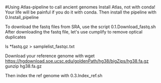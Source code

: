 #Using Atlas-pipeline to call ancient genomes
Install Atlas, not with conda! Your life will be painful if you do it with conda. Then install the pipeline with 0.Install_pipeline

To download the fastq files from SRA, use the script 0.1.Download_fastq.sh
After downloading the fastq file, let's use cumplify to remove optical duplicates

ls *fastq.gz > samplelist_fastqc.txt

Download your reference genome with
wget https://hgdownload.soe.ucsc.edu/goldenPath/hg38/bigZips/hg38.fa.gz
gunzip hg38.fa.gz

Then index the ref genome with 0.3.Index_ref.sh

